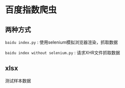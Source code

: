 # 百度指数爬虫
## 两种方式
`baidu index.py` : 使用selenium模拟浏览器渲染，抓取数据

`baidu index without selenium.py` : 请求XHR文件抓取数据
## xlsx
测试样本数据
